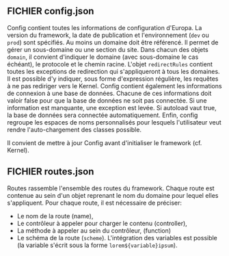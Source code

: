## FICHIER config.json
Config contient toutes les informations de configuration d'Europa.
La version du framework, la date de publication et l'environnement (`dev` ou `prod`) sont spécifiés.
Au moins un domaine doit être référencé. Il permet de gérer un sous-domaine ou une section du site. Dans chacun des objets `domain`, il convient d'indiquer le domaine (avec sous-domaine le cas échéant), le protocole et le chemin racine.
L'objet `redirectRules` contient toutes les exceptions de redirection qui s'appliqueront à tous les domaines. Il est possible d'y indiquer, sous forme d'expression régulière, les requêtes à ne pas rediriger vers le Kernel.
Config contient également les informations de connexion à une base de données. Chacune de ces informations doit valoir false pour que la base de données ne soit pas connectée. Si une information est manquante, une exception est levée.  Si autoload vaut true, la base de données sera connectée automatiquement.
Enfin, config regroupe les espaces de noms personnalisés pour lesquels l'utilisateur veut rendre l'auto-chargement des classes possible.

Il convient de mettre à jour Config avant d'initialiser le framework (cf. Kernel). 

## FICHIER routes.json
Routes rassemble l'ensemble des routes du framework.
Chaque route est contenue au sein d'un objet reprenant le nom du domaine pour lequel elles s'appliquent.
Pour chaque route, il est nécessaire de préciser:
* Le nom de la route (name),
* Le contrôleur à appeler pour charger le contenu (controller),
* La méthode à appeler au sein du contrôleur, (function)
* Le schéma de la route (`scheme`). L'intégration des variables est possible (la variable s'écrit sous la forme `lorem${variable}ipsum`).